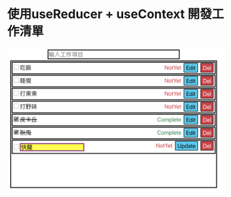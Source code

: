 <h1>使用useReducer + useContext 開發工作清單</h1>
<img src="https://github.com/eggeggss/reducer-todolist/blob/main/sample.png?raw=true"/>
